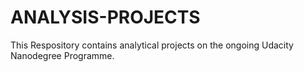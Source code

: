 # ANALYSIS-PROJECTS
This Respository contains analytical projects on the ongoing Udacity Nanodegree  Programme.
